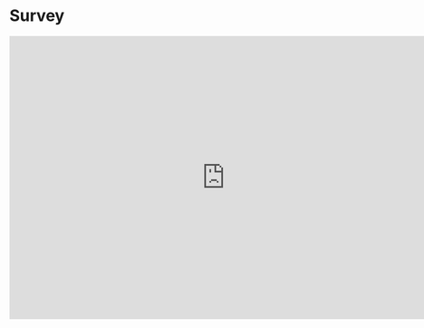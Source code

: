 # Survey

<iframe src="https://docs.google.com/forms/d/1H7YuXAwR1iGA0lnf2bUdAnTdROPQQlK6JQHjDLEreDs/viewform?embedded=true" width="760" height="500" frameborder="0" marginheight="0" marginwidth="0">Loading...</iframe>

